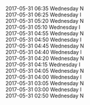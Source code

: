 2017-05-31 06:35 Wednesday  N  
2017-05-31 06:25 Wednesday  I  
2017-05-31 05:20 Wednesday  N  
2017-05-31 05:10 Wednesday  I  
2017-05-31 04:55 Wednesday  N  
2017-05-31 04:50 Wednesday  I  
2017-05-31 04:45 Wednesday  N  
2017-05-31 04:40 Wednesday  I  
2017-05-31 04:20 Wednesday  N  
2017-05-31 04:15 Wednesday  I  
2017-05-31 04:05 Wednesday  N  
2017-05-31 04:00 Wednesday  I  
2017-05-31 03:05 Wednesday  N  
2017-05-31 03:00 Wednesday  I  
2017-05-31 02:50 Wednesday  N  
